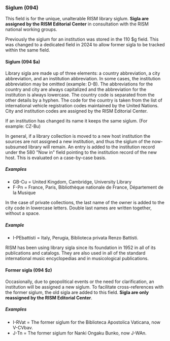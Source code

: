 ### Siglum (094)

This field is for the unique, unalterable RISM library siglum. **Sigla are assigned by the RISM Editorial Center** in
consultation with the RISM national working groups.

Previously the siglum for an institution was stored in the 110 $g field. This was changed to a dedicated field in 2024 to
allow former sigla to be tracked within the same field.

#### Siglum (094 $a)

Library sigla are made up of three elements: a country abbreviation, a city abbreviation, and an institution
abbreviation. In some cases, the institution abbreviation may be omitted (example: D-B). The abbreviations for the
country and city are always capitalized and the abbreviation for the institution is always lowercase. The country code
is separated from the other details by a hyphen. The code for the country is taken from the list of international vehicle registration
codes maintained by the United Nations. City and institution codes are assigned by the RISM Editorial Center.

If an institution has changed its name it keeps the same siglum. (For example: CZ-Bu)

In general, if a library collection is moved to a new host institution the sources are not assigned a new institution, and thus the siglum of
the now-subsumed library will remain. An entry is added to the institution record under the 580 "Now in" field pointing to the institution record
of the new host. This is evaluated on a case-by-case basis.

##### Examples

- GB-Cu = United Kingdom, Cambridge, University Library
- F-Pn = France, Paris, Bibliothèque nationale de France, Département de la Musique

In the case of private collections, the last name of the owner is added to the city code in lowercase letters. Double last names are written together, without a space.

##### Example

- I-PEbattisti = Italy, Perugia, Biblioteca privata Renzo Battisti.

RISM has been using library sigla since its foundation in 1952 in all of its publications and catalogs. They are also
used in all of the standard international music encyclopedias and in musicological publications.

#### Former sigla (094 $z)

Occasionally, due to geopolitical events or the need for clarification, an institution will be assigned a new siglum. To facilitate cross-references
with the former siglum, the old sigla are added to this field. **Sigla are only reassigned by the RISM Editorial Center**.

##### Examples

- I-RVat = The former siglum for the Biblioteca Apostolica Vaticana, now V-CVbav.
- J-Tn = The former siglum for Nanki Ongaku Bunko, now J-WAn.
